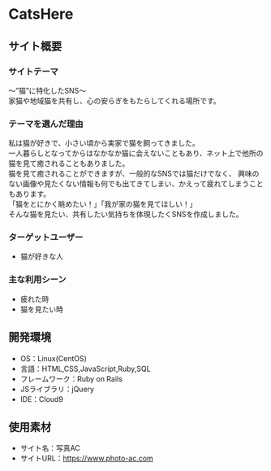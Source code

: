 # CatsHere

## サイト概要
### サイトテーマ
～”猫”に特化したSNS～<br>
家猫や地域猫を共有し、心の安らぎをもたらしてくれる場所です。<br>

### テーマを選んだ理由
私は猫が好きで、小さい頃から実家で猫を飼ってきました。<br>
一人暮らしとなってからはなかなか猫に会えないこともあり、ネット上で他所の猫を見て癒されることもありました。<br>
猫を見て癒されることができますが、一般的なSNSでは猫だけでなく、
興味のない画像や見たくない情報も何でも出てきてしまい、かえって疲れてしまうこともあります。<br>
「猫をとにかく眺めたい！」「我が家の猫を見てほしい！」<br>
そんな猫を見たい、共有したい気持ちを体現したくSNSを作成しました。<br>

### ターゲットユーザー
- 猫が好きな人

### 主な利用シーン
- 疲れた時
- 猫を見たい時

## 開発環境
- OS：Linux(CentOS)
- 言語：HTML,CSS,JavaScript,Ruby,SQL
- フレームワーク：Ruby on Rails
- JSライブラリ：jQuery
- IDE：Cloud9

## 使用素材
- サイト名：写真AC
- サイトURL：https://www.photo-ac.com